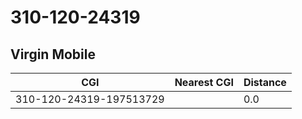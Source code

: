 # 310-120-24319
## Virgin Mobile


| CGI | Nearest CGI | Distance |
|-----|-------------|----------|
| 310-120-24319-197513729 |  | 0.0 |
